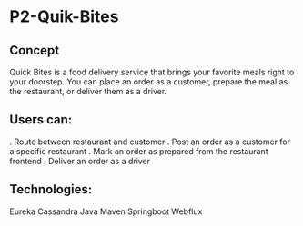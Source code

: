 # P2-Quik-Bites

## Concept
Quick Bites is a food delivery service that brings your favorite meals right to your doorstep.
You can place an order as a customer, prepare the meal as the restaurant, or deliver them as a driver.

## Users can:

. Route between restaurant and customer
. Post an order as a customer for a specific restaurant
. Mark an order as prepared from the restaurant frontend
. Deliver an order as a driver


## Technologies:
Eureka
Cassandra
Java
Maven
Springboot
Webflux

